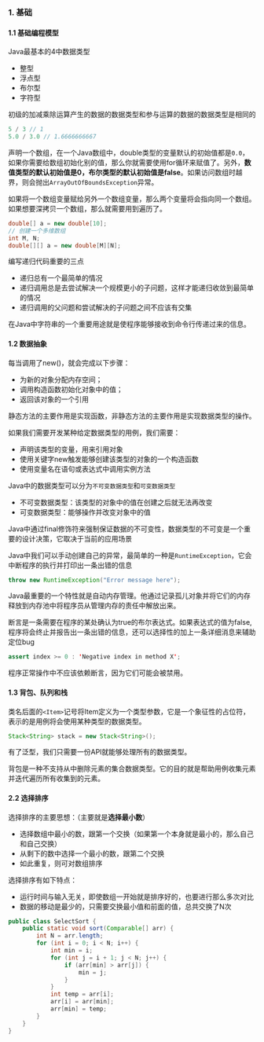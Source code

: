 ### 1. 基础
#### 1.1 基础编程模型
Java最基本的4中数据类型
- 整型
- 浮点型
- 布尔型
- 字符型

初级的加减乘除运算产生的数据的数据类型和参与运算的数据的数据类型是相同的

```java
5 / 3 // 1
5.0 / 3.0 // 1.6666666667
```

声明一个数组，在一个Java数组中，double类型的变量默认的初始值都是`0.0`，如果你需要给数组初始化别的值，那么你就需要使用for循环来赋值了。另外，**数值类型的默认初始值是0，布尔类型的默认初始值是false**。如果访问数组时越界，则会抛出`ArrayOutOfBoundsException`异常。

如果将一个数组变量赋给另外一个数组变量，那么两个变量将会指向同一个数组。如果想要深拷贝一个数组，那么就需要用到遍历了。

```java
double[] a = new double[10];
// 创建一个多维数组
int M, N;
double[][] a = new double[M][N];
```

编写递归代码重要的三点
- 递归总有一个最简单的情况
- 递归调用总是去尝试解决一个规模更小的子问题，这样才能递归收敛到最简单的情况
- 递归调用的父问题和尝试解决的子问题之间不应该有交集

在Java中字符串的一个重要用途就是使程序能够接收到命令行传递过来的信息。

#### 1.2 数据抽象
每当调用了new()，就会完成以下步骤：
- 为新的对象分配内存空间；
- 调用构造函数初始化对象中的值；
- 返回该对象的一个引用

静态方法的主要作用是实现函数，非静态方法的主要作用是实现数据类型的操作。

如果我们需要开发某种给定数据类型的用例，我们需要：
- 声明该类型的变量，用来引用对象
- 使用关键字new触发能够创建该类型的对象的一个构造函数
- 使用变量名在语句或表达式中调用实例方法

Java中的数据类型可以分为`不可变数据类型`和`可变数据类型`

- 不可变数据类型：该类型的对象中的值在创建之后就无法再改变
- 可变数据类型：能够操作并改变对象中的值

Java中通过final修饰符来强制保证数据的不可变性，数据类型的不可变是一个重要的设计决策，它取决于当前的应用场景

Java中我们可以手动创建自己的异常，最简单的一种是`RuntimeException`，它会中断程序的执行并打印出一条出错的信息

```java
throw new RuntimeException("Error message here");
```

Java最重要的一个特性就是自动内存管理。他通过记录孤儿对象并将它们的内存释放到内存池中将程序员从管理内存的责任中解放出来。

断言是一条需要在程序的某处确认为true的布尔表达式。如果表达式的值为false,程序将会终止并报告出一条出错的信息，还可以选择性的加上一条详细消息来辅助定位bug

```java
assert index >= 0 : 'Negative index in method X';
```

程序正常操作中不应该依赖断言，因为它们可能会被禁用。

#### 1.3 背包、队列和栈
类名后面的`<Item>`记号将Item定义为一个类型参数，它是一个象征性的占位符，表示的是用例将会使用某种类型的数据类型。

```java
Stack<String> stack = new Stack<String>();
```

有了泛型，我们只需要一份API就能够处理所有的数据类型。

背包是一种不支持从中删除元素的集合数据类型。它的目的就是帮助用例收集元素并迭代遍历所有收集到的元素。

#### 2.2 选择排序
选择排序的主要思想：（主要就是**选择最小数**）
- 选择数组中最小的数，跟第一个交换（如果第一个本身就是最小的，那么自己和自己交换）
- 从剩下的数中选择一个最小的数，跟第二个交换
- 如此重复，则可对数组排序

选择排序有如下特点：
- 运行时间与输入无关，即使数组一开始就是排序好的，也要进行那么多次对比
- 数据的移动是最少的，只需要交换最小值和前面的值，总共交换了N次

```java
public class SelectSort {
    public static void sort(Comparable[] arr) {
        int N = arr.length;
        for (int i = 0; i < N; i++) {
            int min = i;
            for (int j = i + 1; j < N; j++) {
                if (arr[min] > arr[j]) {
                    min = j;
                }
            }
            int temp = arr[i];
            arr[i] = arr[min];
            arr[min] = temp;
        }
    }
}
```